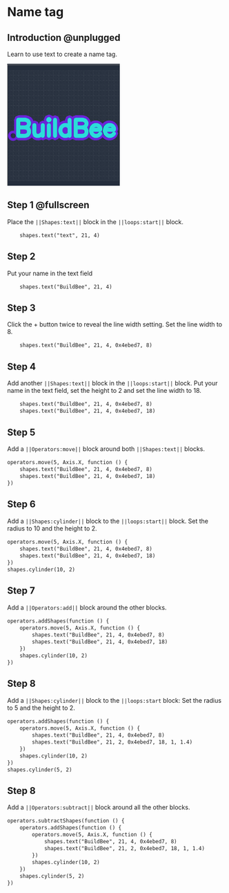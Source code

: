 # Name tag

## Introduction @unplugged

Learn to use text to create a name tag.

![Make a heart shape](/docs/static/examples/name-tag/project-image.png)

## Step 1 @fullscreen

Place the ``||Shapes:text||`` block in the ``||loops:start||`` block.

```blocks
    shapes.text("text", 21, 4)
```

## Step 2

Put your name in the text field

```blocks
    shapes.text("BuildBee", 21, 4)
```


## Step 3

Click the + button twice to reveal the line width setting. Set the line width to 8.
```blocks
    shapes.text("BuildBee", 21, 4, 0x4ebed7, 8)
```

## Step 4
Add another ``||Shapes:text||`` block in the ``||loops:start||`` block. Put your name in the text field, set the height to 2 and set the line width to 18.

```blocks
    shapes.text("BuildBee", 21, 4, 0x4ebed7, 8)
    shapes.text("BuildBee", 21, 4, 0x4ebed7, 18)
```

## Step 5
Add a ``||Operators:move||`` block around both ``||Shapes:text||`` blocks. 
```blocks
operators.move(5, Axis.X, function () {
    shapes.text("BuildBee", 21, 4, 0x4ebed7, 8)
    shapes.text("BuildBee", 21, 4, 0x4ebed7, 18)
})
```

## Step 6
Add a ``||Shapes:cylinder||`` block to the ``||loops:start||`` block. Set the radius to 10 and the height to 2.
```blocks
operators.move(5, Axis.X, function () {
    shapes.text("BuildBee", 21, 4, 0x4ebed7, 8)
    shapes.text("BuildBee", 21, 4, 0x4ebed7, 18)
})
shapes.cylinder(10, 2)
```

## Step 7
Add a ``||Operators:add||`` block around the other blocks.
```blocks
operators.addShapes(function () {
    operators.move(5, Axis.X, function () {
        shapes.text("BuildBee", 21, 4, 0x4ebed7, 8)
        shapes.text("BuildBee", 21, 4, 0x4ebed7, 18)
    })
    shapes.cylinder(10, 2)
})
```

## Step 8
Add a ``||Shapes:cylinder||`` block to the ``||loops:start`` block: Set the radius to 5 and the height to 2.
```blocks
operators.addShapes(function () {
    operators.move(5, Axis.X, function () {
        shapes.text("BuildBee", 21, 4, 0x4ebed7, 8)
        shapes.text("BuildBee", 21, 2, 0x4ebed7, 18, 1, 1.4)
    })
    shapes.cylinder(10, 2)
})
shapes.cylinder(5, 2)
```


## Step 8
Add a ``||Operators:subtract||`` block around all the other blocks.
```blocks
operators.subtractShapes(function () {
    operators.addShapes(function () {
        operators.move(5, Axis.X, function () {
            shapes.text("BuildBee", 21, 4, 0x4ebed7, 8)
            shapes.text("BuildBee", 21, 2, 0x4ebed7, 18, 1, 1.4)
        })
        shapes.cylinder(10, 2)
    })
    shapes.cylinder(5, 2)
})
```
